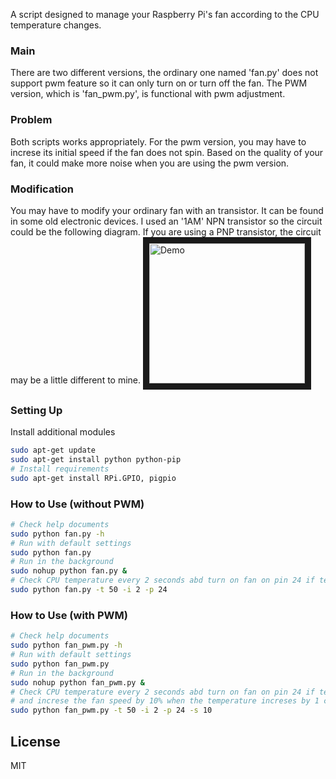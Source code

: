 A script designed to manage your Raspberry Pi's fan according to the CPU temperature changes.

### Main
There are two different versions, the ordinary one named 'fan.py' does not support pwm feature so it can only turn on or turn off the fan.
The PWM version, which is 'fan_pwm.py', is functional with pwm adjustment.

### Problem
Both scripts works appropriately.
For the pwm version, you may have to increse its initial speed if the fan does not spin.
Based on the quality of your fan, it could make more noise when you are using the pwm version.

### Modification
You may have to modify your ordinary fan with an transistor. It can be found in some old electronic devices.
I used an '1AM' NPN transistor so the circuit could be the following diagram. If you are using a PNP transistor, the circuit may be a little different to mine.
<img src="https://github.com/xswxm/Smart_Fan_for_Raspberry_Pi/blob/master/demo.png?raw=true" 
alt="Demo" width="249" height="224" border="10" />

### Setting Up
Install additional modules
```sh
sudo apt-get update
sudo apt-get install python python-pip
# Install requirements
sudo apt-get install RPi.GPIO, pigpio
```

### How to Use (without PWM)
```sh
# Check help documents
sudo python fan.py -h
# Run with default settings
sudo python fan.py
# Run in the background
sudo nohup python fan.py &
# Check CPU temperature every 2 seconds abd turn on fan on pin 24 if temperature is higher than 50 celsius
sudo python fan.py -t 50 -i 2 -p 24
```

### How to Use (with PWM)
```sh
# Check help documents
sudo python fan_pwm.py -h
# Run with default settings
sudo python fan_pwm.py
# Run in the background
sudo nohup python fan_pwm.py &
# Check CPU temperature every 2 seconds abd turn on fan on pin 24 if temperature is higher than 50 celsius,
# and increse the fan speed by 10% when the temperature increses by 1 celisus
sudo python fan_pwm.py -t 50 -i 2 -p 24 -s 10
```

License
----
MIT

